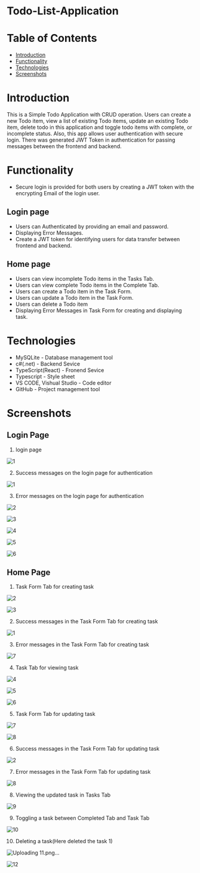 # Todo-List-Application

# Table of Contents

- [Introduction](#introduction)
- [Functionality](#functionality)
- [Technologies](#technologies)
- [Screenshots](#screenshots)

# Introduction

This is a Simple Todo Application with CRUD operation. Users can create a new Todo item, view a list of existing Todo items, update an existing Todo item, delete todo in this application and toggle todo items with complete, or incomplete status. Also, this app allows user authentication with secure login. There was generated JWT Token in authentication for passing messages between the frontend and backend.

# Functionality
- Secure login is provided for both users by creating a JWT token with the encrypting Email of the login user. 

## Login page
- Users can Authenticated by providing an email and password.
- Displaying Error Messages.
- Create a JWT token for identifying users for data transfer between frontend and backend.

## Home page
- Users can view incomplete Todo items in the Tasks Tab.
- Users can view complete Todo items in the Complete Tab.
- Users can create a Todo item in the Task Form.
- Users can update a Todo item in the Task Form.
- Users can delete a Todo item
- Displaying Error Messages in Task Form for creating and displaying task.

# Technologies
- MySQLite - Database management tool
- c#(.net) - Backend Sevice
- TypeScript(React) - Fronend Sevice
- Typescript - Style sheet
- VS CODE, Vishual Studio - Code editor
- GitHub - Project management tool
  
# Screenshots

## Login Page

1. login page

![1](https://github.com/Sumesh8/Todo-List-Application/assets/107548452/834d9411-1e22-4954-93a9-5703c08bfab5)

2. Success messages on the login page for authentication

![1](https://github.com/Sumesh8/Todo-List-Application/assets/107548452/221f1565-745a-4010-b720-e6691e15423f)

3. Error messages on the login page for authentication

![2](https://github.com/Sumesh8/Todo-List-Application/assets/107548452/88a024e2-f415-416d-94be-3ecdefb6cc81)

![3](https://github.com/Sumesh8/Todo-List-Application/assets/107548452/4831e8da-bd6a-4824-9947-87b52df94ff5)

![4](https://github.com/Sumesh8/Todo-List-Application/assets/107548452/5dcbd1f1-3d37-4d4a-bb47-0a0e38abf423)

![5](https://github.com/Sumesh8/Todo-List-Application/assets/107548452/6f5f4893-67fd-419d-a0b9-db2167154896)

![6](https://github.com/Sumesh8/Todo-List-Application/assets/107548452/427997e7-e42c-4222-8a9b-bee1d664f79e)

## Home Page

1. Task Form Tab for creating task

![2](https://github.com/Sumesh8/Todo-List-Application/assets/107548452/b74e128c-7134-47ef-a8a7-91dda087b605)

![3](https://github.com/Sumesh8/Todo-List-Application/assets/107548452/aed2d344-ecb9-42c9-ab67-cae5f2fc296e)

2. Success messages in the Task Form Tab for creating task

![1](https://github.com/Sumesh8/Todo-List-Application/assets/107548452/995f2d7d-f786-4862-91ac-cd8eda5fde8e)

3. Error messages in the Task Form Tab for creating task

![7](https://github.com/Sumesh8/Todo-List-Application/assets/107548452/54aa01b2-131a-4f3c-848d-8e1548166707)

4. Task Tab for viewing task

![4](https://github.com/Sumesh8/Todo-List-Application/assets/107548452/d548d994-c68d-4d8b-a5a6-c39d67373197)

![5](https://github.com/Sumesh8/Todo-List-Application/assets/107548452/5af0d08b-1192-4bf0-9e96-4ddf2cf7de78)

![6](https://github.com/Sumesh8/Todo-List-Application/assets/107548452/fd1f7030-b4f7-4686-bbaf-90882942fc5a)

5. Task Form Tab for updating task

![7](https://github.com/Sumesh8/Todo-List-Application/assets/107548452/d07eae24-40f3-4bb5-b856-b90ea06e02af)

![8](https://github.com/Sumesh8/Todo-List-Application/assets/107548452/a77f9155-12a6-425d-8c1b-d139d67cdb76)

6. Success messages in the Task Form Tab for updating task

![2](https://github.com/Sumesh8/Todo-List-Application/assets/107548452/88ba4647-d734-49dc-ba7d-ca07142e52d9)

7. Error messages in the Task Form Tab for updating task

![8](https://github.com/Sumesh8/Todo-List-Application/assets/107548452/87ca6dd6-3137-4fa0-851d-d7449c630b88)

8. Viewing the updated task in Tasks Tab

![9](https://github.com/Sumesh8/Todo-List-Application/assets/107548452/bb776db1-a254-401b-bbb7-2cd5c100131c)

9. Toggling a task between Completed Tab and Task Tab

![10](https://github.com/Sumesh8/Todo-List-Application/assets/107548452/6c0b2c70-7ff6-4b93-8dbe-e4c974046c34)

10. Deleting a task(Here deleted the task 1)

![Uploading 11.png…]()

![12](https://github.com/Sumesh8/Todo-List-Application/assets/107548452/066954b3-b818-444c-b9dd-82bf58ad2862)
